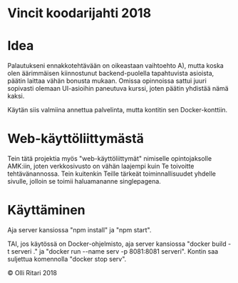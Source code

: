 # Vincit koodarijahti 2018
# Idea
Palautukseni ennakkotehtävään on oikeastaan vaihtoehto A), mutta koska olen äärimmäisen kiinnostunut backend-puolella tapahtuvista asioista, päätin laittaa vähän bonusta mukaan.
Omissa opinnoissa sattui juuri sopivasti olemaan UI-asioihin paneutuva kurssi, joten päätin yhdistää nämä kaksi.

Käytän siis valmiina annettua palvelinta, mutta kontitin sen Docker-konttiin. 

# Web-käyttöliittymästä
Tein tätä projektia myös "web-käyttöliittymät" nimiselle opintojaksolle AMK:iin, joten verkkosivusto on vähän laajempi kuin Te toivoitte tehtävänannossa. Tein kuitenkin Teille tärkeät toiminnallisuudet yhdelle sivulle, jolloin se toimii haluamananne singlepagena.

# Käyttäminen
Aja server kansiossa "npm install" ja "npm start".

TAI, jos käytössä on Docker-ohjelmisto, aja server kansiossa "docker build -t serveri ." ja "docker run --name serv -p 8081:8081 serveri".
Kontin saa suljettua komennolla "docker stop serv".

&copy; Olli Ritari 2018